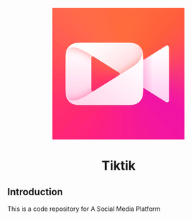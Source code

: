 <p align="center">
    <img src="./utils/icon.png" width="300px" />
</p>
  
<h1 align="center">Tiktik</h1>

## Introduction
This is a code repository for A Social Media Platform
